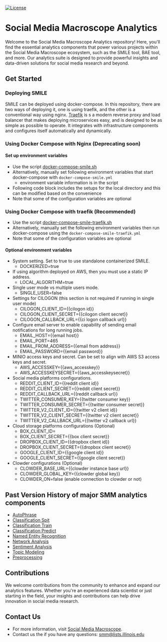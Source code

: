 [![License](https://img.shields.io/badge/License-Apache%202.0-blue.svg)](https://opensource.org/licenses/Apache-2.0)

# Social Media Macroscope Analytics
Welcome to the Social Media Macroscope Analytics repository! 
Here, you'll find the essential analytics components that power various projects within the Social Media Macroscope 
ecosystem, such as the SMILE tool, BAE tool, and more. Our analytics suite is designed to provide powerful insights 
and data-driven solutions for social media research and beyond.

## Get Started
### Deploying SMILE
SMILE can be deployed using docker-compose. 
In this repository, there are two ways of deploying it, 
one is using traefik, and the other is a conventional way using nginx.
[Traefik](https://traefik.io/traefik/) is s a modern reverse proxy and 
load balancer that makes deploying microservices easy, and is designed to be 
as simple as possible to operate. 
It integrates with infrastructure components and configures itself automatically and dynamically.

### Using Docker Compose with Nginx (Deprecating soon)
#### Set up environment variables
- Use the script [docker-compose-smile.sh](./rabbitmq/docker-command-smile.sh)
- Alternatively, manually set following environment variables that start docker-compose with `docker-compose-smile.yml`
  - environment variable information is in the script
- Following code block includes the setups for the local directory and this can be modified based on the convenience
- Note that some of the configuration variables are optional

### Using Docker Compose with traefik (Recommended)
- Use the script [docker-compose-smile-traefik.sh](./rabbitmq/docker-command-smile-traefik.sh) 
- Alternatively, manually set the following environment variables then run docker-compose using the 
  `docker-compose-smile-traefik.yml`
- Note that some of the configuration variables are optional

#### Optional environment variables
- System setting. Set to true to use standalone containerized SMILE.
  - DOCKERIZED=true 
- If using algorithm deployed on AWS, then you must use a static IP address.
  - LOCAL_ALGORITHM=true
- Single user mode vs multiple users mode.
  - SINGLE_USER=false 
- Settings for CILOGON (this section is not required if running in single user mode)
  - CILOGON_CLIENT_ID={{cilogon id}}
  - CILOGON_CLIENT_SECRET={{cilogon client secret}}
  - CILOGON_CALLBACK_URL={{ci logon callback url}}
- Configure email server to enable capability of sending email notifications for long running jobs.
  - EMAIL_HOST={{email host}}
  - EMAIL_PORT=465 
  - EMAIL_FROM_ADDRESS={{email from address}}
  - EMAIL_PASSWORD={{email password}}
- MINIO access keys and secret. Can be set to align with AWS S3 access keys and secret.
  - AWS_ACCESSKEY={{aws_accesskey}}
  - AWS_ACCESSKEYSECRET={{aws_accesskeysecret}}
- Social media platforms configurations.
  - REDDIT_CLIENT_ID={{reddit client id}}
  - REDDIT_CLIENT_SECRET={{reddit client secret}}
  - REDDIT_CALLBACK_URL={{reddit callback url}}
  - TWITTER_CONSUMER_KEY={{twitter consumer key}}
  - TWITTER_CONSUMER_SECRET={{twitter consumer secret}}
  - TWITTER_V2_CLIENT_ID={{twitter v2 client id}}
  - TWITTER_V2_CLIENT_SECRET={{twitter v2 client secret}}
  - TWITTER_V2_CALLBACK_URL={{twitter v2 callback url}}
- Cloud storage platforms configurations (Optional)
  - BOX_CLIENT_ID=<box client id>
  - BOX_CLIENT_SECRET={{box client secret}}
  - DROPBOX_CLIENT_ID={{dropbox client id}}
  - DROPBOX_CLIENT_SECRET={{dropbox client secret}}
  - GOOGLE_CLIENT_ID={{google client id}}
  - GOOGLE_CLIENT_SECRET={{google client secret}}
- Clowder configurations (Optional)
  - CLOWDER_BASE_URL={{clowder instance base url}}
  - CLOWDER_GLOBAL_KEY={{clowder global key}}
  - CLOWDER_ON=false (enable connection to clowder or not)

## Past Version History of major SMM analytics components
- [AutoPhrase](./rabbitmq/autophrase/version.md)
- [Classification Spit](./rabbitmq/classification_split/version.md)
- [Classification Train](./rabbitmq/classification_train/version.md)
- [Classification Predict](./rabbitmq/classification_predict/version.md)
- [Named Entity Recognition](./rabbitmq/name_entity_recognition/version.md)
- [Network Analysis](./rabbitmq/network_analysis/version.md)
- [Sentiment Analysis](./rabbitmq/sentiment_analysis/version.md)
- [Topic Modeling](./rabbitmq/topic_modeling/version.md)
- [Preprocessing](./rabbitmq/preprocessing/version.md)

## Contributions
We welcome contributions from the community to enhance and expand our analytics features. Whether you're an experienced
data scientist or just starting in the field, your insights and contributions can help drive innovation in
social media research.  

## Contact Us
- For more information, visit [Social Media Macroscope](https://smm.ncsa.illinois.edu/).
- Contact us the if you have any questions: <a href="mailto:smm@lists.illinois.edu">smm@lists.illinois.edu</a>
